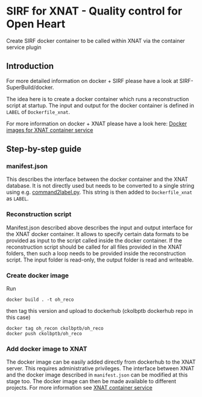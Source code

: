 # SIRF for XNAT - Quality control for Open Heart

Create SIRF docker container to be called within XNAT via the container service plugin

## Introduction

For more detailed information on docker + SIRF please have a look at SIRF-SuperBuild/docker.

The idea here is to create a docker container which runs a reconstruction script at startup. The input and output for the docker container is defined in `LABEL` of `Dockerfile_xnat`. 

For more information on docker + XNAT please have a look here: [Docker images for XNAT container service](https://wiki.xnat.org/container-service/building-docker-images-for-container-service-122978872.html) 

## Step-by-step guide

### manifest.json
This describes the interface between the docker container and the XNAT database. It is not directly used but needs to be converted to a single string using e.g. [command2label.py](https://github.com/NrgXnat/docker-images/blob/master/command2label.py). This string is then added to `Dockerfile_xnat` as `LABEL`. 

### Reconstruction script
Manifest.json described above describes the input and output interface for the XNAT docker container. It allows to specify certain data formats to be provided as input to the script called inside the docker container. If the reconstruction script should be called for all files provided in the XNAT folders, then such a loop needs to be provided inside the reconstruction script. The input folder is read-only, the output folder is read and writeable. 

### Create docker image
Run
```
docker build . -t oh_reco
```
then tag this version and upload to dockerhub (ckolbptb dockerhub repo in this case)
```
docker tag oh_recon ckolbptb/oh_reco
docker push ckolbptb/oh_reco
```

### Add docker image to XNAT
The docker image can be easily added directly from dockerhub to the XNAT server. This requires administrative privileges. The interface between XNAT and the docker image described in `manifest.json` can be modified at this stage too. The docker image can then be made available to different projects. For more information see [XNAT container service](https://wiki.xnat.org/container-service/container-service-122978848.html) 
